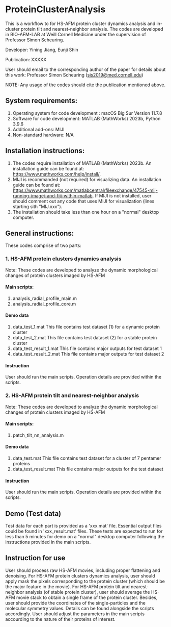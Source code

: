 # ProteinClusterAnalysis

This is a workflow to for HS-AFM protein cluster dynamics analysis and in-cluster protein tilt and nearest-neighbor analysis. The codes are developed in BIO-AFM-LAB at Weill Cornell Medicine under the supervision of Professor Simon Scheuring.

Developer: Yining Jiang, Eunji Shin

Publication: XXXXX

User should email to the corresponding author of the paper for details about this work: Professor Simon Scheuring (sis2019@med.cornell.edu)

NOTE: Any usage of the codes should cite the publication mentioned above.

## System requirements:
1. Operating system for code development : macOS Big Sur Version 11.7.8
2. Software for code development: MATLAB (MathWorks) 2023b, Python 3.9.6
3. Additional add-ons: MIJI
4. Non-standard hardware: N/A

## Installation instructions: 
1. The codes require installation of MATLAB (MathWorks) 2023b. An installation guide can be found at: https://www.mathworks.com/help/install/.
2. MIJI is recommanded (not required) for visualizing data. An installation guide can be found at: https://www.mathworks.com/matlabcentral/fileexchange/47545-mij-running-imagej-and-fiji-within-matlab. If MIJI is not installed, user should comment out any code that uses MIJI for visualization (lines starting sith "MIJ.xxx").
3. The installation should take less than one hour on a "normal" desktop computer.

## General instructions:
These codes comprise of two parts:
### 1. HS-AFM protein clusters dynamics analysis
Note: These codes are developed to analyze the dynamic morphological changes of protein clusters imaged by HS-AFM
#### Main scripts:
1. analysis_radial_profile_main.m
2. analysis_radial_profile_core.m

#### Demo data
1. data_test_1.mat    This file contains test dataset (1) for a dynamic protein cluster
2. data_test_2.mat    This file contains test dataset (2) for a stable protein cluster 
3. data_test_result_1.mat    This file contains major outputs for test dataset 1
4. data_test_result_2.mat    This file contains major outputs for test dataset 2

#### Instruction
User should run the main scripts. Operation details are provided within the scripts.

### 2. HS-AFM protein tilt and nearest-neighbor analysis
Note: These codes are developed to analyze the dynamic morphological changes of protein clusters imaged by HS-AFM
#### Main scripts:
1. patch_tilt_nn_analysis.m

#### Demo data
1. data_test.mat    This file contains test dataset for a cluster of 7 pentamer proteins
2. data_test_result.mat    This file contains major outputs for the test dataset

#### Instruction
User should run the main scripts. Operation details are provided within the scripts.


## Demo (Test data)
Test data for each part is provided as a 'xxx.mat' file. Essential output files could be found in 'xxx_result.mat' files.
These tests are expected to run for less than 5 minutes for demo on a "normal" desktop computer following the instructions provided in the main scripts.

## Instruction for use
User should process raw HS-AFM movies, including proper flattening and denoising. For HS-AFM protein clusters dynamics analysis, user should apply mask the pixels corresponding to the protein cluster (which should be the major feature in the movie). For HS-AFM protein tilt and nearest-neighbor analysis (of stable protein cluster), user should average the HS-AFM movie stack to obtain a single frame of the protein cluster. Besides, user should provide the coordinates of the single-particles and the molecular symmetry values. Details can be found alongside the scripts accordingly. User should adjust the parameters in the main scripts accourding to the nature of their proteins of interest.
